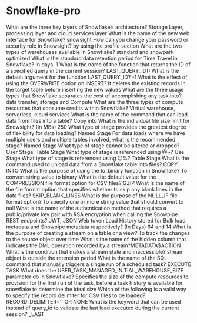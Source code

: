 # Snowflake-pro
What are the three key layers of Snowflake’s architecture? Storage Layer, processing layer and cloud services layer
What is the name of the new web interface for Snowflake? snowsight
How can you change your password or security role in Snowsight? by using the profile section
What are the two types of warehouses available in Snowflake? standard and snowpark optimized
What is the standard data retention period for Time Travel in Snowflake? In days. 1
What is the name of the function that returns the ID of a specified query in the current session? LAST_QUERY_ID()
What is the default argument for the function LAST_QUERY_ID? -1
What is the effect of using the OVERWRITE option on INSERT? It deletes the existing records in the target table before inserting the new values 
What are the three usage types that Snowflake separates the cost of accomplishing any task into? data transfer, storage and Compute
What are the three types of compute resources that consume credits within Snowflake? Virtual warehouse, serverless, cloud services 
What is the name of the command that can load data from files into a table? Copy into
What is the individual file size limit for Snowsight? (In MBs) 250
What type of stage provides the greatest degree of flexibility for data loading? Named Stage
For data loads where we have multiple users and multiple tables involved, what is the recommended stage? Named Stage
What type of stage cannot be altered or dropped? User Stage, Table Stage
What type of stage is referenced using @~? Use Stage
What type of stage is referenced using @%? Table Stage
What is the command used to unload data from a Snowflake table into files? COPY INTO
What is the purpose of using the to_binary function in Snowflake? To convert string value to binary
What is the default value for the COMPRESSION file format option for CSV files? GZIP
What is the name of the file format option that specifies whether to skip any blank lines in the data files? SKIP_BLANK_LINES
What is the purpose of the NULL_IF file format option? To specify one or more  string value that should convert to null
What is the name of the authentication method that requires a public/private key pair with RSA encryption when calling the Snowpipe REST endpoints? JWT, JSON Web token
Load History stored for Bulk load metadata and Snowpipe metadata respectively? (In Days) 64 and 14
What is the purpose of creating a stream on a table or a view? To track the changes to the source object over time
What is the name of the hidden column that indicates the DML operation recorded by a stream?METADATA$ACTION
What is the condition that makes a stream stale and inaccessible? stream object is outside the retension period
What is the name of the SQL command that manually triggers a single run of a scheduled task? EXECUTE TASK
What does the USER_TASK_MANAGED_INITIAL_WAREHOUSE_SIZE parameter do in Snowflake? Specifies the size of the compute resources to provision for the first run of the task, before a task history is available for snowflake to determine the ideal size
Which of the following is a valid way to specify the record delimiter for CSV files to be loaded? RECORD_DELIMITER='<character>' OR NONE
What is the keyword that can be used instead of query_id to validate the last load executed during the current session? _LAST













